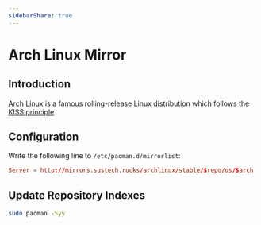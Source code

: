 ```yaml
---
sidebarShare: true
---
```


# Arch Linux Mirror

## Introduction

[Arch Linux](https://manjaro.org/) is a famous rolling-release Linux distribution which follows the [KISS principle](https://en.wikipedia.org/wiki/KISS_principle).

## Configuration

Write the following line to `/etc/pacman.d/mirrorlist`:

``` toml
Server = http://mirrors.sustech.rocks/archlinux/stable/$repo/os/$arch
```

## Update Repository Indexes

``` sh
sudo pacman -Syy
```
